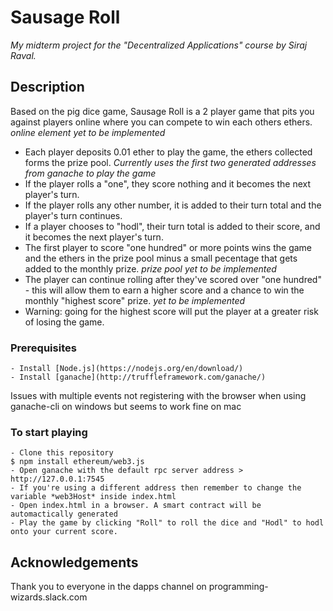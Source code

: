 # Sausage Roll
_My midterm project for the "Decentralized Applications" course by Siraj Raval._

## Description

Based on the pig dice game, Sausage Roll is a 2 player game that pits you against players online where you can compete to win each others ethers. *online element yet to be implemented*

* Each player deposits 0.01 ether to play the game, the ethers collected forms the prize pool. *Currently uses the first two generated addresses from ganache to play the game*
* If the player rolls a "one", they score nothing and it becomes the next player's turn.
* If the player rolls any other number, it is added to their turn total and the player's turn continues.
* If a player chooses to "hodl", their turn total is added to their score, and it becomes the next player's turn.
* The first player to score "one hundred" or more points wins the game and the ethers in the prize pool minus a small pecentage that gets added to the monthly prize. *prize pool yet to be implemented*
* The player can continue rolling after they've scored over "one hundred" - this will allow them to earn a higher score and a chance to win the monthly "highest score" prize. *yet to be implemented*
* Warning: going for the highest score will put the player at a greater risk of losing the game.

### Prerequisites
```
- Install [Node.js](https://nodejs.org/en/download/)
- Install [ganache](http://truffleframework.com/ganache/)
```
Issues with multiple events not registering with the browser when using ganache-cli on windows but seems to work fine on mac

### To start playing
```
- Clone this repository
$ npm install ethereum/web3.js
- Open ganache with the default rpc server address > http://127.0.0.1:7545
- If you're using a different address then remember to change the variable *web3Host* inside index.html
- Open index.html in a browser. A smart contract will be automactically generated
- Play the game by clicking "Roll" to roll the dice and "Hodl" to hodl onto your current score.
```

## Acknowledgements

Thank you to everyone in the dapps channel on programming-wizards.slack.com
